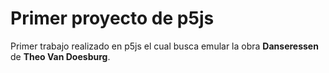 # Primer proyecto de p5js

Primer trabajo realizado en p5js el cual busca emular la obra **Danseressen** de **Theo Van Doesburg**.
